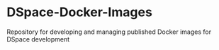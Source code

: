 # DSpace-Docker-Images
Repository for developing and managing published Docker images for DSpace development
